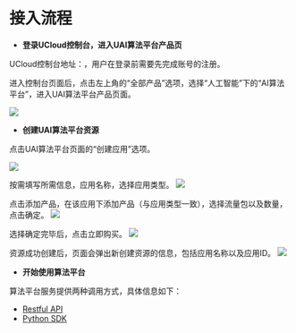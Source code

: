 

# 接入流程

- **登录UCloud控制台，进入UAI算法平台产品页**

 UCloud控制台地址：[]( https://console.ucloud.cn/dashboard)，用户在登录前需要先完成账号的注册。

 进入控制台页面后，点击左上角的“全部产品”选项，选择“人工智能”下的“AI算法平台”，进入UAI算法平台产品页面。

![](/ai/uai-algorithm/images/access/0.png)

- **创建UAI算法平台资源**

 点击UAI算法平台页面的“创建应用”选项。

![](/ai/uai-algorithm/images/access/1.png)

 按需填写所需信息，应用名称，选择应用类型。
![](/ai/uai-algorithm/images/access/2.png)

 点击添加产品，在该应用下添加产品（与应用类型一致），选择流量包以及数量，点击确定。
![](/ai/uai-algorithm/images/access/3.png)

 选择确定完毕后，点击立即购买。
![](/ai/uai-algorithm/images/access/4.png)

 资源成功创建后，页面会弹出新创建资源的信息，包括应用名称以及应用ID。
![](/ai/uai-algorithm/images/access/5.jpg)


- **开始使用算法平台**

 算法平台服务提供两种调用方式，具体信息如下：

 - [Restful API](uai-algorithm/api)
 - [Python SDK](uai-algorithm/pysdk/alg-platform)

 


